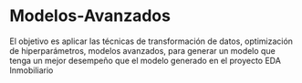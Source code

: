 # Modelos-Avanzados
El objetivo es aplicar las técnicas de transformación de datos, optimización de hiperparámetros, modelos avanzados, para generar un modelo que tenga un mejor desempeño que el modelo generado en el proyecto EDA Inmobiliario 
